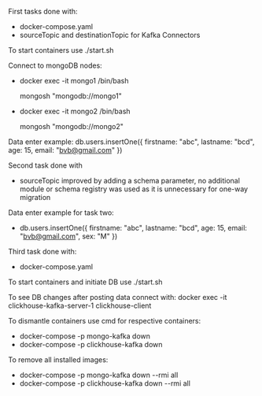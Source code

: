 First tasks done with:
- docker-compose.yaml
- sourceTopic and destinationTopic for Kafka Connectors

To start containers use ./start.sh

Connect to mongoDB nodes:
- docker exec -it mongo1 /bin/bash
  
  mongosh "mongodb://mongo1"
- docker exec -it mongo2 /bin/bash
  
  mongosh "mongodb://mongo2"

Data enter example: db.users.insertOne({ firstname: "abc", lastname: "bcd", age: 15, email: "bvb@gmail.com" })

Second task done with
- sourceTopic improved by adding a schema parameter, no additional module or schema registry was used as it is unnecessary for one-way migration

Data enter example for task two:
- db.users.insertOne({ firstname: "abc", lastname: "bcd", age: 15, email: "bvb@gmail.com", sex: "M" })

Third task done with:
- docker-compose.yaml

To start containers and initiate DB use ./start.sh

To see DB changes after posting data connect with: docker exec -it clickhouse-kafka-server-1 clickhouse-client

To dismantle containers use cmd for respective containers:
- docker-compose -p mongo-kafka down   
- docker-compose -p clickhouse-kafka down   

To remove all installed images:
- docker-compose -p mongo-kafka down --rmi all
- docker-compose -p clickhouse-kafka down --rmi all
